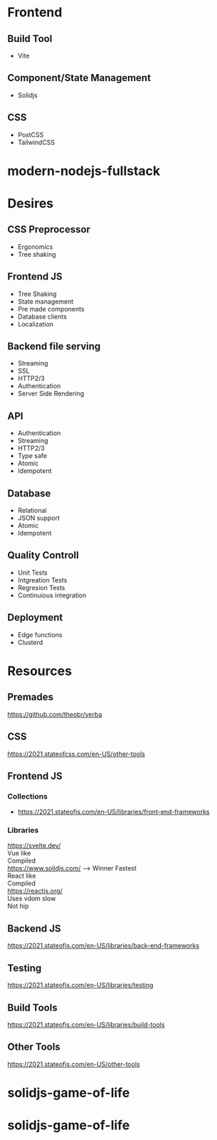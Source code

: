 # Frontend

## Build Tool

- Vite

## Component/State Management

- Solidjs

## CSS

- PostCSS
- TailwindCSS

# modern-nodejs-fullstack

# Desires
## CSS Preprocessor

- Ergonomics
- Tree shaking

## Frontend JS

- Tree Shaking
- State management
- Pre made components 
- Database clients
- Localization

## Backend file serving

- Streaming
- SSL
- HTTP2/3
- Authentication
- Server Side Rendering

## API

- Authentication
- Streaming
- HTTP2/3
- Type safe
- Atomic
- Idempotent 

## Database

- Relational
- JSON support
- Atomic
- Idempotent 

## Quality Controll

- Unit Tests
- Intgreation Tests
- Regresion Tests
- Continuious integration 
## Deployment

- Edge functions 
- Clusterd 

# Resources
## Premades

https://github.com/theobr/yerba

## CSS

https://2021.stateofcss.com/en-US/other-tools

## Frontend JS
### Collections

- https://2021.stateofjs.com/en-US/libraries/front-end-frameworks

### Libraries 

https://svelte.dev/  
Vue like  
Compiled  
https://www.solidjs.com/ --> Winner
Fastest  
React like  
Compiled  
https://reactjs.org/  
Uses vdom slow   
Not hip  

## Backend JS

https://2021.stateofjs.com/en-US/libraries/back-end-frameworks

## Testing

https://2021.stateofjs.com/en-US/libraries/testing

## Build Tools

https://2021.stateofjs.com/en-US/libraries/build-tools

## Other Tools 

https://2021.stateofjs.com/en-US/other-tools
# solidjs-game-of-life
# solidjs-game-of-life
